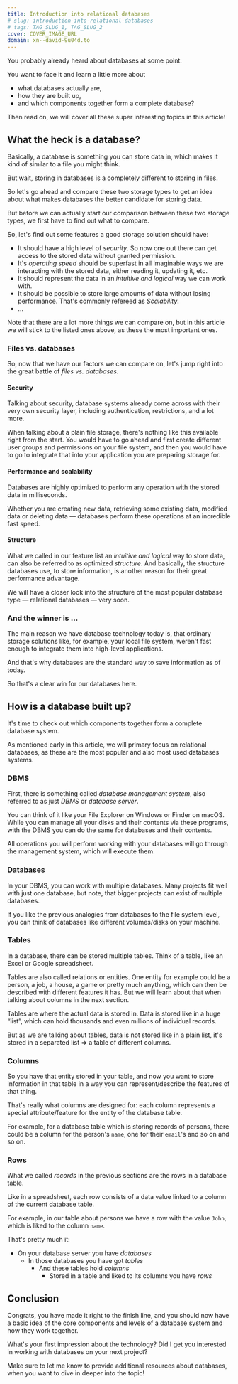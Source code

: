 ```yaml
---
title: Introduction into relational databases
# slug: introduction-into-relational-databases
# tags: TAG_SLUG_1, TAG_SLUG_2
cover: COVER_IMAGE_URL
domain: xn--david-9u04d.to
---
```


You probably already heard about databases at some point. 

You want to face it and learn a little more about 

* what databases actually are,
* how they are built up,
* and which components together form a complete database? 

Then read on, we will cover all these super interesting topics in this article!

## What the heck is a database?

Basically, a database is something you can store data in, which makes it kind of similar to a file you might think. 

But wait, storing in databases is a completely different to storing in files. 

So let's go ahead and compare these two storage types to get an idea about what makes databases the better candidate for storing data.

But before we can actually start our comparison between these two storage types, we first have to find out what to compare.

So, let's find out some features a good storage solution should have:

* It should have a high level of _security_. So now one out there can get access to the stored data without granted permission.
* It's _operating speed_ should be superfast in all imaginable ways we are interacting with the stored data, either reading it, updating it, etc.
* It should represent the data in an _intuitive and logical_ way we can work with.
* It should be possible to store large amounts of data without losing performance. That's commonly refereed as _Scalability_.
* … 

Note that there are a lot more things we can compare on, but in this article we will stick to the listed ones above, as these the most important ones.

### Files vs. databases

So, now that we have our factors we can compare on, let's jump right into the great battle of _files vs. databases_.

#### Security
Talking about security, database systems already come across with their very own security layer, including authentication, restrictions, and a lot more.

When talking about a plain file storage, there's nothing like this available right from the start. You would have to go ahead and first create different user groups and permissions on your file system, and then you would have to go to integrate that into your application you are preparing storage for.

#### Performance and scalability
Databases are highly optimized to perform any operation with the stored data in milliseconds.

Whether you are creating new data, retrieving some existing data, modified data or deleting data — databases perform these operations at an incredible fast speed. 

#### Structure
What we called in our feature list an _intuitive and logical_ way to store data, can also be referred to as optimized _structure_. And basically, the structure databases use, to store information, is another reason for their great performance advantage.

We will have a closer look into the structure of the most popular database type — relational databases — very soon. 

### And the winner is …

The main reason we have database technology today is, that ordinary storage solutions like, for example, your local file system, weren't fast enough to integrate them into high-level applications.

And that's why databases are the standard way to save information as of today. 

So that's a clear win for our databases here.


## How is a database built up?
It's time to check out which components together form a complete database system.

As mentioned early in this article, we will primary focus on relational databases, as these are the most popular and also most used databases systems.

### DBMS
First, there is something called _database management system_, also referred to as just _DBMS_ or _database server_.

You can think of it like your File Explorer on Windows or Finder on macOS. While you can manage all your disks and their contents via these programs, with the DBMS you can do the same for databases and their contents. 

All operations you will perform working with your databases will go through the management system, which will execute them.

### Databases
In your DBMS, you can work with multiple databases. Many projects fit well with just one database, but note, that bigger projects can exist of multiple databases.

If you like the previous analogies from databases to the file system level, you can think of databases like different volumes/disks on your machine.

### Tables
In a database, there can be stored multiple tables. Think of a table, like an Excel or Google spreadsheet.

Tables are also called relations or entities. One entity for example could be a person, a job, a house, a game or pretty much anything, which can then be described with different features it has. But we will learn about that when talking about columns in the next section.

Tables are where the actual data is stored in. Data is stored like in a huge “list”, which can hold thousands and even millions of individual records.

But as we are talking about tables, data is not stored like in a plain list, it's stored in a separated list ⇒ a table of different columns.

### Columns


So you have that entity stored in your table, and now you want to store information in that table in a way you can represent/describe the features of that thing.

That's really what columns are designed for: each column represents a special attribute/feature for the entity of the database table. 

For example, for a database table which is storing records of persons, there could be a column for the person's `name`, one for their `email`'s and so on and so on.

### Rows
What we called _records_ in the previous sections are the rows in a database table.

Like in a spreadsheet, each row consists of a data value linked to a column of the current database table.

For example, in our table about persons we have a row with the value `John`, which is liked to the column `name`.

That's pretty much it:

* On your database server you have _databases_
   * In those databases you have got _tables_
       * And these tables hold _columns_
           * Stored in a table and liked to its columns you have _rows_

## Conclusion
Congrats, you have made it right to the finish line, and you should now have a basic idea of the core components and levels of a database system and how they work together.

What's your first impression about the technology? Did I get you interested in working with databases on your next project? 

Make sure to let me know to provide additional resources about databases, when you want to dive in deeper into the topic!